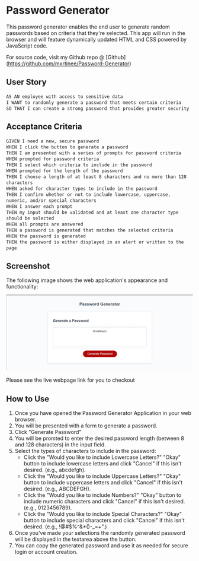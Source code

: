 # Password Generator
This password generator enables the end user to generate random passwords based on criteria that they're selected. This app will run in the browser and will feature dynamically updated HTML and CSS powered by JavaScript code.

For source code, visit my Github repo @ [Github] (https://github.com/mxrtinee/Password-Generator)

## User Story

```
AS AN employee with access to sensitive data
I WANT to randomly generate a password that meets certain criteria
SO THAT I can create a strong password that provides greater security
```

## Acceptance Criteria

```
GIVEN I need a new, secure password
WHEN I click the button to generate a password
THEN I am presented with a series of prompts for password criteria
WHEN prompted for password criteria
THEN I select which criteria to include in the password
WHEN prompted for the length of the password
THEN I choose a length of at least 8 characters and no more than 128 characters
WHEN asked for character types to include in the password
THEN I confirm whether or not to include lowercase, uppercase, numeric, and/or special characters
WHEN I answer each prompt
THEN my input should be validated and at least one character type should be selected
WHEN all prompts are answered
THEN a password is generated that matches the selected criteria
WHEN the password is generated
THEN the password is either displayed in an alert or written to the page
```

## Screenshot

The following image shows the web application's appearance and functionality:

![Password Generator](./Assets/Images/password-generator.png "Screenshot")

Please see the live webpage link for you to checkout

## How to Use

1. Once you have opened the Password Generator Application in your web browser.
2. You will be presented with a form to generate a password.
3. Click "Generate Password"
4. You will be promted to enter the desired password length (between 8 and 128 characters) in the input field.
5. Select the types of characters to include in the password:
   - Click the "Would you like to include Lowercase Letters?" "Okay" button to include lowercase letters and click "Cancel" if this isn't desired. (e.g., abcdefgh).
   - Click the "Would you like to include Uppercase Letters?" "Okay" button to include uppercase letters and click "Cancel" if this isn't desired. (e.g., ABCDEFGH).
   - Click the "Would you like to include Numbers?" "Okay" button to include numeric characters and click "Cancel" if this isn't desired. (e.g., 0123456789).
   - Click the "Would you like to include Special Characters?" "Okay" button to include special characters and click "Cancel" if this isn't desired. (e.g., !@#$%^&*()-_=+".)
6. Once you've made your selections the randomly generated password will be displayed in the textarea above the button.
8. You can copy the generated password and use it as needed for secure login or account creation.
